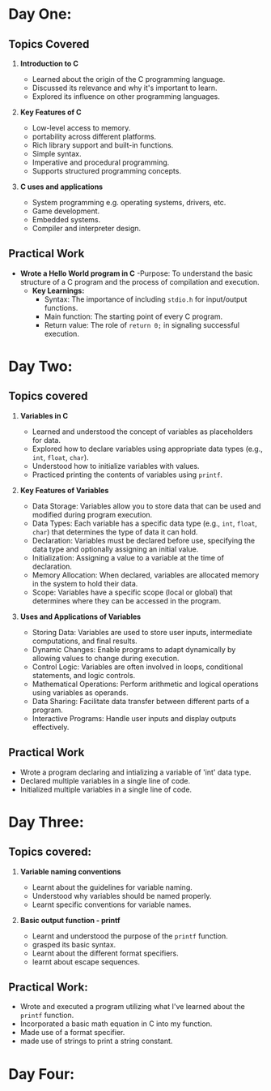 # Day One:

## Topics Covered
1. **Introduction to C**
   - Learned about the origin of the C programming language.
   - Discussed its relevance and why it's important to learn.
   - Explored its influence on other programming languages.

2. **Key Features of C**
   - Low-level access to memory.
   - portability across different platforms.
   - Rich library support and built-in functions.
   - Simple syntax.
   - Imperative and procedural programming.
   - Supports structured programming concepts.

3. **C uses and applications**
   - System programming e.g. operating systems, drivers, etc.
   - Game development.
   - Embedded systems.
   - Compiler and interpreter design.

## Practical Work
- **Wrote a Hello World program in C**
   -Purpose: To understand the basic structure of a C program and the process of compilation and execution.
   - **Key Learnings:**
     - Syntax: The importance of including `stdio.h` for input/output functions.
     - Main function: The starting point of every C program.
     - Return value: The role of `return 0;` in signaling successful execution.

# Day Two:

## Topics covered
1. **Variables in C**
   - Learned and understood the concept of variables as placeholders for data.
   - Explored how to declare variables using appropriate data types (e.g., `int`, `float`, `char`).
   - Understood how to initialize variables with values.
   - Practiced printing the contents of variables using `printf`.

2. **Key Features of Variables**
   - Data Storage: Variables allow you to store data that can be used and modified during program execution.
   - Data Types: Each variable has a specific data type (e.g., `int`, `float`, `char`) that determines the type of data it can hold.
   - Declaration: Variables must be declared before use, specifying the data type and optionally assigning an initial value.
   - Initialization: Assigning a value to a variable at the time of declaration.
   - Memory Allocation: When declared, variables are allocated memory in the system to hold their data.
   - Scope: Variables have a specific scope (local or global) that determines where they can be accessed in the program.

3. **Uses and Applications of Variables**
   - Storing Data: Variables are used to store user inputs, intermediate computations, and final results.
   - Dynamic Changes: Enable programs to adapt dynamically by allowing values to change during execution.
   - Control Logic: Variables are often involved in loops, conditional statements, and logic controls.
   - Mathematical Operations: Perform arithmetic and logical operations using variables as operands.
   - Data Sharing: Facilitate data transfer between different parts of a program.
   - Interactive Programs: Handle user inputs and display outputs effectively.

## Practical Work
   - Wrote a program declaring and intializing a variable of 'int' data type.
   - Declared multiple variables in a single line of code.
   - Initialized multiple variables in a single line of code.


# Day Three:

## Topics covered:
1. **Variable naming conventions**
   - Learnt about the guidelines for variable naming.
   - Understood why variables should be named properly.
   - Learnt specific conventions for variable names.
  
2. **Basic output function - printf**
   - Learnt and understood the purpose of the `printf` function.
   - grasped its basic syntax.
   - Learnt about the different format specifiers.
   - learnt about escape sequences. 
  
## Practical Work:
   - Wrote and executed a program utilizing what I've learned about the `printf` function.
   - Incorporated a basic math equation in C into my function.
   - Made use of a format specifier.
   - made use of strings to print a string constant.
  
# Day Four: 

